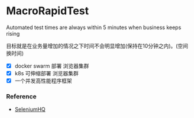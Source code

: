 # MacroRapidTest
Automated test times are always within 5 minutes when business keeps rising

目标就是在业务量增加的情况之下时间不会明显增加(保持在10分钟之内)。(空间换时间)


- [x] docker swarm 部署 浏览器集群
- [x] k8s 可伸缩部署 浏览器集群
- [x] 一个并发高性能程序框架

### Reference
- [SeleniumHQ](https://github.com/SeleniumHQ/docker-selenium)
